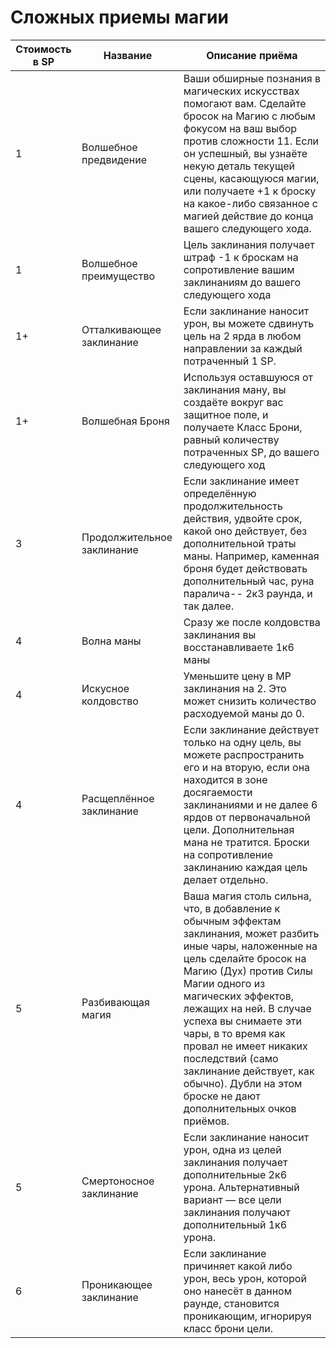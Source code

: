 # Сложных приемы магии

| Стоимость в SP | Название                   | Описание приёма                                                                                                                                                                                                                                                                                                                                                                                                     |
|----------------|----------------------------|---------------------------------------------------------------------------------------------------------------------------------------------------------------------------------------------------------------------------------------------------------------------------------------------------------------------------------------------------------------------------------------------------------------------|
| 1              | Волшебное предвидение      | Ваши обширные познания в магических искусствах помогают вам. Сделайте бросок на Магию с любым фокусом на ваш выбор против сложности 11. Если он успешный, вы узнаёте некую деталь текущей сцены, касающуюся магии, или получаете +1 к броску на какое-либо связанное с магией действие до конца вашего следующего хода.                                                                                             |
| 1              | Волшебное преимущество     | Цель заклинания получает штраф -1 к броскам на сопротивление вашим заклинаниям до вашего следующего хода                                                                                                                                                                                                                                                                                                            |
| 1+             | Отталкивающее заклинание   | Если заклинание наносит урон, вы можете сдвинуть цель на 2 ярда в любом направлении за каждый потраченный 1 SP.                                                                                                                                                                                                                                                                                                     |
| 1+             | Волшебная Броня            | Используя оставшуюся от заклинания ману, вы создаёте вокруг вас защитное поле, и получаете Класс Брони, равный количеству потраченных SP, до вашего следующего ход                                                                                                                                                                                                                                                  |
| 3              | Продолжительное заклинание | Если заклинание имеет определённую продолжительность действия, удвойте срок, какой оно действует, без дополнительной траты маны. Например, каменная броня будет действовать дополнительный час, руна паралича-- 2к3 раунда, и так далее.                                                                                                                                                                            |
| 4              | Волна маны                 | Сразу же после колдовства заклинания вы восстанавливаете 1к6 маны                                                                                                                                                                                                                                                                                                                                                   |
| 4              | Искусное колдовство        | Уменьшите цену в MP заклинания на 2. Это может снизить количество расходуемой маны до 0.                                                                                                                                                                                                                                                                                                                            |
| 4              | Расщеплённое заклинание    | Если заклинание действует только на одну цель, вы можете распространить его и на вторую, если она находится в зоне досягаемости заклинаниями и не далее 6 ярдов от первоначальной цели. Дополнительная мана не тратится. Броски на сопротивление заклинанию каждая цель делает отдельно.                                                                                                                            |
| 5              | Разбивающая магия          | Ваша магия столь сильна, что, в добавление к обычным эффектам заклинания, может разбить иные чары, наложенные на цель  сделайте бросок на Магию (Дух) против Силы Магии одного из магических эффектов, лежащих на ней. В случае успеха вы снимаете эти чары, в то время как провал не имеет никаких последствий (само заклинание действует, как обычно). Дубли на этом броске не дают дополнительных очков приёмов. |
| 5              | Смертоносное заклинание    | Если заклинание наносит урон, одна из целей заклинания получает дополнительные 2к6 урона. Альтернативный вариант — все цели заклинания получают дополнительный 1к6 урона.                                                                                                                                                                                                                                           |
| 6              | Проникающее заклинание     | Если заклинание причиняет какой либо урон, весь урон, которой оно нанесёт в данном раунде, становится проникающим, игнорируя класс брони цели.                                                                                                                                                                                                                                                                      |
